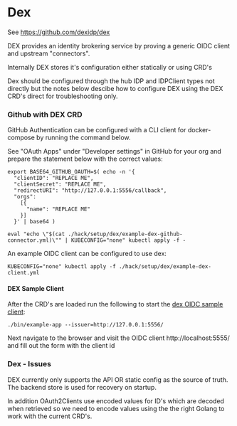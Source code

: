 # Dex

See https://github.com/dexidp/dex

DEX provides an identity brokering service by proving a generic OIDC client and upstream "connectors".

Internally DEX stores it's configuration either statically or using CRD's

Dex should be configured through the hub IDP and IDPClient types not directly but the notes below descibe how to configure DEX using the DEX CRD's direct for troubleshooting only.

### Github with DEX CRD
GitHub Authentication can be configured with a CLI client for docker-compose by running the command below.

See "OAuth Apps" under "Developer settings" in GitHub for your org and prepare the statement below with the correct values:

```
export BASE64_GITHUB_OAUTH=$( echo -n '{
  "clientID": "REPLACE ME",
  "clientSecret": "REPLACE ME",
  "redirectURI": "http://127.0.0.1:5556/callback",
  "orgs":
    [{
      "name": "REPLACE ME"
    }]
  }' | base64 )

eval "echo \"$(cat ./hack/setup/dex/example-dex-github-connector.yml)\"" | KUBECONFIG="none" kubectl apply -f -
```

An example OIDC client can be configured to use dex:
```
KUBECONFIG="none" kubectl apply -f ./hack/setup/dex/example-dex-client.yml
```

#### DEX Sample Client

After the CRD's are loaded run the following to start the [dex OIDC sample client](https://github.com/dexidp/dex/blob/master/Documentation/getting-started.md#running-a-client):

```
./bin/example-app --issuer=http://127.0.0.1:5556/
```

Next navigate to the browser and visit the OIDC client http://localhost:5555/ and fill out the form with the client id

### Dex - Issues

DEX currently only supports the API OR static config as the 
source of truth. The backend store is used for recovery on startup.

In addition OAuth2Clients use encoded values for ID's which are decoded when retrieved so we need to encode values using the the right Golang to work with the current CRD's.
